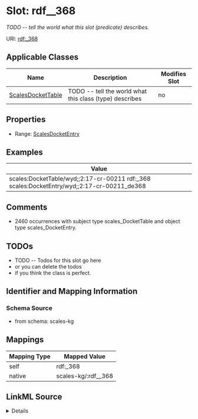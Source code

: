 

# Slot: rdf__368


_TODO -- tell the world what this slot (predicate) describes._





URI: [rdf:_368](http://www.w3.org/1999/02/22-rdf-syntax-ns#_368)



<!-- no inheritance hierarchy -->





## Applicable Classes

| Name | Description | Modifies Slot |
| --- | --- | --- |
| [ScalesDocketTable](../classes/ScalesDocketTable.md) | TODO -- tell the world what this class (type) describes |  no  |







## Properties

* Range: [ScalesDocketEntry](../classes/ScalesDocketEntry.md)






## Examples

| Value |
| --- |
| scales:DocketTable/wyd;;2:17-cr-00211 rdf:_368 scales:DocketEntry/wyd;;2:17-cr-00211_de368 |

## Comments

* 2460 occurrences with subject type scales_DocketTable and object type scales_DocketEntry.

## TODOs

* TODO -- Todos for this slot go here
* or you can delete the todos
* if you think the class is perfect.

## Identifier and Mapping Information







### Schema Source


* from schema: scales-kg




## Mappings

| Mapping Type | Mapped Value |
| ---  | ---  |
| self | rdf:_368 |
| native | scales-kg/:rdf__368 |




## LinkML Source

<details>
```yaml
name: rdf__368
description: TODO -- tell the world what this slot (predicate) describes.
todos:
- TODO -- Todos for this slot go here
- or you can delete the todos
- if you think the class is perfect.
comments:
- 2460 occurrences with subject type scales_DocketTable and object type scales_DocketEntry.
examples:
- value: scales:DocketTable/wyd;;2:17-cr-00211 rdf:_368 scales:DocketEntry/wyd;;2:17-cr-00211_de368
from_schema: scales-kg
rank: 1000
slot_uri: rdf:_368
alias: rdf__368
domain_of:
- scales_DocketTable
range: scales_DocketEntry

```
</details>